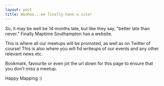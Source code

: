 ```yaml
---
layout: post
title: Woohoo...we finally have a site!
---
```


So, it may be well be 14 months late, but like they say, "better late than never." Finally Maptime Southampton has a website.

This is where all our meetups will be promoted, as well as on Twitter of course! This is also where you will fid writeups of our events and any other relevant news etc.

Bookmark, favourite or even jot the url down for this page to ensure that you don't miss a meetup.

Happy Mapping :)
